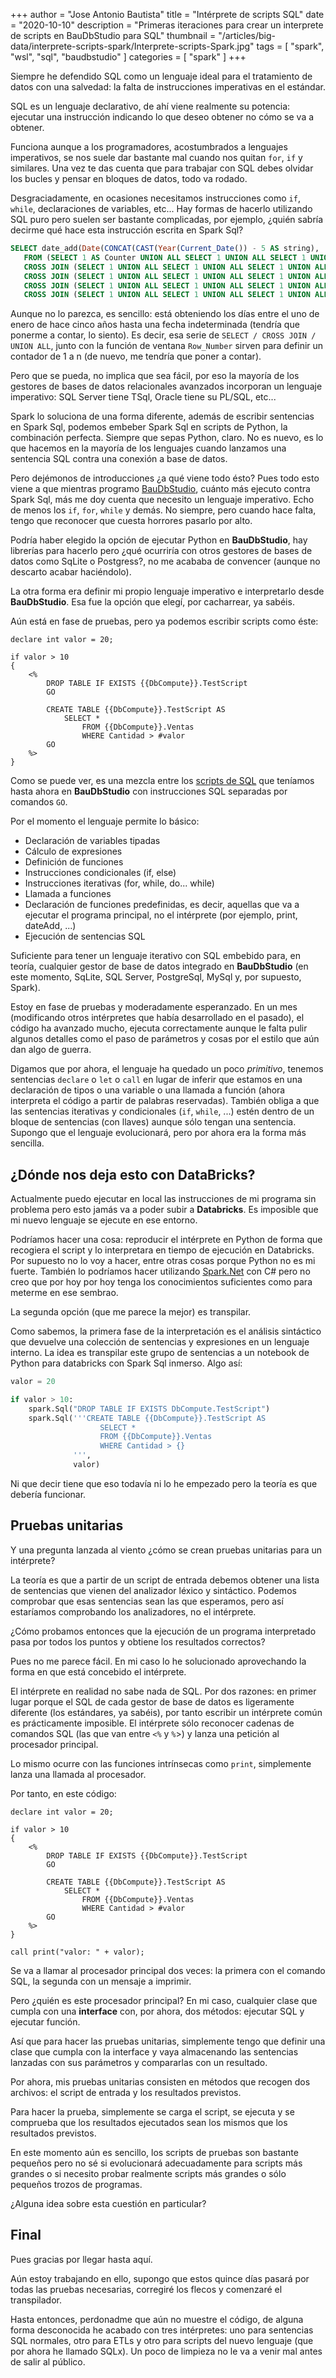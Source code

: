 ﻿+++
author = "Jose Antonio Bautista"
title = "Intérprete de scripts SQL"
date = "2020-10-10"
description = "Primeras iteraciones para crear un interprete de scripts en BauDbStudio para SQL"
thumbnail = "/articles/big-data/interprete-scripts-spark/Interprete-scripts-Spark.jpg"
tags = [ "spark", "wsl", "sql", "baudbstudio" ]
categories = [ "spark" ]
+++

Siempre he defendido SQL como un lenguaje ideal para el tratamiento de datos con una salvedad: la falta de instrucciones
imperativas en el estándar.
	
SQL es un lenguaje declarativo, de ahí viene realmente su potencia: ejecutar una instrucción indicando lo que deseo obtener no
cómo se va a obtener. 
	
Funciona aunque a los programadores, acostumbrados a lenguajes imperativos, se nos suele dar bastante mal cuando nos quitan `for`,
`if` y similares. Una vez te das cuenta que para trabajar con SQL debes olvidar los bucles y pensar en bloques de datos, todo va rodado.
	
Desgraciadamente, en ocasiones necesitamos instrucciones como `if`, `while`, declaraciones de variables, etc...
Hay formas de hacerlo utilizando SQL puro pero suelen ser bastante complicadas, por ejemplo, ¿quién sabría
decirme qué hace esta instrucción escrita en Spark Sql?
	
```sql
SELECT date_add(Date(CONCAT(CAST(Year(Current_Date()) - 5 AS string), '-01-01')), Row_Number() OVER (ORDER BY Counter) - 1) AS Date
   FROM (SELECT 1 AS Counter UNION ALL SELECT 1 UNION ALL SELECT 1 UNION ALL SELECT 1 UNION ALL SELECT 1) AS tmp1
   CROSS JOIN (SELECT 1 UNION ALL SELECT 1 UNION ALL SELECT 1 UNION ALL SELECT 1 UNION ALL SELECT 1) AS tmp2
   CROSS JOIN (SELECT 1 UNION ALL SELECT 1 UNION ALL SELECT 1 UNION ALL SELECT 1 UNION ALL SELECT 1) AS tmp3
   CROSS JOIN (SELECT 1 UNION ALL SELECT 1 UNION ALL SELECT 1 UNION ALL SELECT 1 UNION ALL SELECT 1) AS tmp4
   CROSS JOIN (SELECT 1 UNION ALL SELECT 1 UNION ALL SELECT 1 UNION ALL SELECT 1 UNION ALL SELECT 1) AS tmp5
```

Aunque no lo parezca, es sencillo: está obteniendo los días entre el uno de enero de hace cinco años hasta una fecha indeterminada (tendría
que ponerme a contar, lo siento). Es decir, esa serie de `SELECT / CROSS JOIN / UNION ALL`, junto con la función de ventana 
`Row_Number` sirven para definir un contador de 1 a n (de nuevo, me tendría que poner a contar).
	
Pero que se pueda, no implica que sea fácil, por eso la mayoría de los gestores de bases de datos relacionales avanzados incorporan
un lenguaje imperativo: SQL Server tiene TSql, Oracle tiene su PL/SQL, etc... 
	
Spark lo soluciona de una forma diferente, además de escribir sentencias en Spark Sql, podemos embeber Spark Sql en scripts de Python, la
combinación perfecta. Siempre que sepas Python, claro. No es nuevo, es lo que hacemos en la mayoría de los lenguajes cuando lanzamos
una sentencia SQL contra una conexión a base de datos.
	
Pero dejémonos de introducciones ¿a qué viene todo ésto? Pues todo esto viene a que mientras programo 
[BauDbStudio](/blog/applications/baudbstudio/manual/001-tutorial-baudbstudio/001-tutorial-baudbstudio), cuánto más ejecuto contra Spark Sql, más me
doy cuenta que necesito un lenguaje imperativo. Echo de menos los `if`, `for`, `while` y demás. No siempre, pero cuando
hace falta, tengo que reconocer que cuesta horrores pasarlo por alto.
	
Podría haber elegido la opción de ejecutar Python en **BauDbStudio**, hay librerías para hacerlo pero ¿qué ocurriría con 
otros gestores de bases de datos como SqLite o Postgress?, no me acababa de convencer (aunque no descarto acabar haciéndolo).
	
La otra forma era definir mi propio lenguaje imperativo e interpretarlo desde **BauDbStudio**. Esa fue la opción que elegí, por cacharrear, ya sabéis.
	
Aún está en fase de pruebas, pero ya podemos escribir scripts como éste:

```
declare int valor = 20;

if valor > 10
{
	<%
		DROP TABLE IF EXISTS {{DbCompute}}.TestScript
		GO
		
		CREATE TABLE {{DbCompute}}.TestScript AS
			SELECT *
				FROM {{DbCompute}}.Ventas
				WHERE Cantidad > #valor
		GO
	%>
}	
```

Como se puede ver, es una mezcla entre los [scripts de SQL](/blog/applications/baudbstudio/manual/040-scripts-sql/040-scripts-sql) que teníamos
hasta ahora en **BauDbStudio** con instrucciones SQL separadas por comandos `GO`.

Por el momento el lenguaje permite lo básico:

* Declaración de variables tipadas
* Cálculo de expresiones
* Definición de funciones
* Instrucciones condicionales (if, else)
* Instrucciones iterativas (for, while, do... while)
* Llamada a funciones
* Declaración de funciones predefinidas, es decir, aquellas que va a ejecutar el programa principal, no el intérprete (por ejemplo, print, dateAdd, ...)
* Ejecución de sentencias SQL
	
Suficiente para tener un lenguaje iterativo con SQL embebido para, en teoría, cualquier gestor de base de datos integrado en
**BauDbStudio** (en este momento, SqLite, SQL Server, PostgreSql, MySql y, por supuesto, Spark).
	
Estoy en fase de pruebas y moderadamente esperanzado. En un mes (modificando otros intérpretes que había desarrollado en el pasado), el
código ha avanzado mucho, ejecuta correctamente aunque le falta pulir algunos detalles como el paso de parámetros y cosas por
el estilo que aún dan algo de guerra.
	
Digamos que por ahora, el lenguaje ha quedado un poco *primitivo*, tenemos sentencias `declare` o `let` o `call` en lugar de inferir 
que estamos en una declaración de tipos o una variable o una llamada a función (ahora interpreta el código a partir de palabras reservadas).
También obliga a que las sentencias iterativas y condicionales (`if`, `while`, ...) estén dentro de un bloque de sentencias (con llaves) aunque
sólo tengan una sentencia. Supongo que el lenguaje evolucionará, pero por ahora era la forma más sencilla.

## ¿Dónde nos deja esto con **DataBricks**?

Actualmente puedo ejecutar en local las instrucciones de mi programa sin problema pero esto jamás va a poder subir a **Databricks**. Es
imposible que mi nuevo lenguaje se ejecute en ese entorno.
	
Podríamos hacer una cosa: reproducir el intérprete en Python de forma que recogiera el script y lo interpretara en tiempo de ejecución en
Databricks. Por supuesto no lo voy a hacer, entre otras cosas porque Python no es mi fuerte. También lo podríamos hacer utilizando
[Spark.Net](/blog/articles/big-data/experimento-spark-net/experimento-spark-net) con C# pero no creo que por hoy por hoy tenga los conocimientos
suficientes como para meterme en ese sembrao. 
	
La segunda opción (que me parece la mejor) es transpilar. 

Como sabemos, la primera fase de la interpretación es el análisis sintáctico que devuelve una colección de sentencias y 
expresiones en un lenguaje interno. La idea es transpilar este grupo de sentencias a un notebook de Python para databricks
con Spark Sql inmerso. Algo así:
	
```Python
valor = 20

if valor > 10:
	spark.Sql("DROP TABLE IF EXISTS DbCompute.TestScript")
	spark.Sql('''CREATE TABLE {{DbCompute}}.TestScript AS
					SELECT *
					FROM {{DbCompute}}.Ventas
					WHERE Cantidad > {}
			  ''', 
			  valor)
```

Ni que decir tiene que eso todavía ni lo he empezado pero la teoría es que debería funcionar.

## Pruebas unitarias

Y una pregunta lanzada al viento ¿cómo se crean pruebas unitarias para un intérprete?

La teoría es que a partir de un script de entrada debemos obtener una lista de sentencias que vienen del analizador léxico y sintáctico.
Podemos comprobar que esas sentencias sean las que esperamos, pero así estaríamos comprobando los analizadores, no el intérprete.
	
¿Cómo probamos entonces que la ejecución de un programa interpretado pasa por todos los puntos y obtiene los resultados correctos?

Pues no me parece fácil. En mi caso lo he solucionado aprovechando la forma en que está concebido el intérprete.

El intérprete en realidad no sabe nada de SQL. Por dos razones: en primer lugar porque el SQL de cada gestor de base de datos es
ligeramente diferente (los estándares, ya sabéis), por tanto escribir un intérprete común es prácticamente imposible. 
El intérprete sólo reconocer cadenas de comandos SQL (las que van entre `<%` y `%`>) y lanza una petición al procesador principal.
	
Lo mismo ocurre con las funciones intrínsecas como `print`, simplemente lanza una llamada al procesador.

Por tanto, en este código:

```
declare int valor = 20;

if valor > 10
{
	<%
		DROP TABLE IF EXISTS {{DbCompute}}.TestScript
		GO
		
		CREATE TABLE {{DbCompute}}.TestScript AS
			SELECT *
				FROM {{DbCompute}}.Ventas
				WHERE Cantidad > #valor
		GO
	%>
}	

call print("valor: " + valor);
```

Se va a llamar al procesador principal dos veces: la primera con el comando SQL, la segunda con un mensaje a imprimir.

Pero ¿quién es este procesador principal? En mi caso, cualquier clase que cumpla con una **interface** con, por ahora, dos métodos:
ejecutar SQL y ejecutar función.
	
Así que para hacer las pruebas unitarias, simplemente tengo que definir una clase que cumpla con la interface y vaya almacenando las
sentencias lanzadas con sus parámetros y compararlas con un resultado.
	
Por ahora, mis pruebas unitarias consisten en métodos que recogen dos archivos: el script de entrada y los resultados previstos.

Para hacer la prueba, simplemente se carga el script, se ejecuta y se comprueba que los resultados ejecutados sean los mismos que
los resultados previstos.
	
En este momento aún es sencillo, los scripts de pruebas son bastante pequeños pero no sé si evolucionará adecuadamente para
scripts más grandes o si necesito probar realmente scripts más grandes o sólo pequeños trozos de programas.
	
¿Alguna idea sobre esta cuestión en particular?

## Final

Pues gracias por llegar hasta aquí.

Aún estoy trabajando en ello, supongo que estos quince días pasará por todas las pruebas necesarias, corregiré los flecos y comenzaré
el transpilador.
	
Hasta entonces, perdonadme que aún no muestre el código, de alguna forma desconocida he acabado con tres intérpretes:
uno para sentencias SQL normales, otro para ETLs y otro para scripts del nuevo lenguaje (que por ahora he llamado SQLx). Un poco de
limpieza no le va a venir mal antes de salir al público.